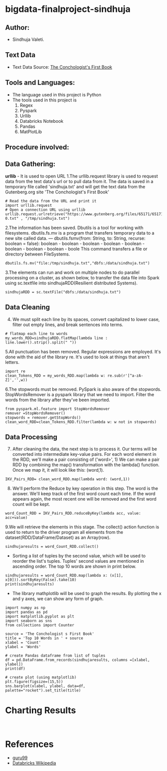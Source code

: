 # bigdata-finalproject-sindhuja

## Author:
- Sindhuja Valeti.

## Text Data
- Text Data Source: [The Conchologist's First Book](https://www.gutenberg.org/files/65171/65171-0.txt)

## Tools and Languages:
- The language used in this project is Python
- The tools used in this project is 
  1. Regex
  2. Pyspark
  3. Urllib
  4. Databricks Notebook
  5. Pandas
  6. MatPlotLib
   

## Procedure involved:
## Data Gathering:
**urllib** - It is used to open URL
1.The urllib.request library is used to request data from the text data's url or to pull data from it. The data is saved in a temporary file called 'sindhuja.txt' and will get the text data from the Gutenberg.org site 'The Conchologist's First Book'
```
# Read the data from the URL and print it
import urllib.request
# Open a connection URL using urllib
urllib.request.urlretrieve("https://www.gutenberg.org/files/65171/65171-0.txt" , "/tmp/sindhuja.txt")
```
2.The information has been saved. Dbutils is a tool for working with filesystems. dbutils.fs.mv is a program that transfers temporary data to a new site called data.
— dbutils.fsmv(from: String, to: String, recurse: boolean = false): boolean - boolean - boolean - boolean - boolean - boolean - boolean - boolean - boole This command transfers a file or directory between FileSystems.
```
dbutils.fs.mv("file:/tmp/sindhuja.txt","dbfs:/data/sindhuja.txt")
```
3.The elements can run and work on multiple nodes to do parallel processing on a cluster, as shown below, to transfer the data file into Spark using sc.textfile into sindhujaRDD(Resilient distributed Systems).
```
sindhujaRDD = sc.textFile("dbfs:/data/sindhuja.txt")
```
## Data Cleaning

4. We must split each line by its spaces, convert capitalized to lower case, filter out empty lines, and break sentences into terms.
```
# flatmap each line to words
my_words_RDD=sindhujaRDD.flatMap(lambda line : line.lower().strip().split(" "))
```
5.All punctuation has been removed. Regular expressions are employed. It's done with the aid of the library re. It's used to look at things that aren't letters.
```
import re
clean_Tokens_RDD = my_words_RDD.map(lambda w: re.sub(r'[^a-zA-Z]','',w))
```
6.The stopwords must be removed. PySpark is also aware of the stopwords. StopWordsRemover is a pyspark library that we need to import. Filter the words from the library after they've been imported.
```
from pyspark.ml.feature import StopWordsRemover
remover =StopWordsRemover()
stopwords = remover.getStopWords()
clean_word_RDD=clean_Tokens_RDD.filter(lambda w: w not in stopwords)
```
## Data Processing

7. After cleaning the data, the next step is to process it. Our terms will be converted into intermediate key-value pairs. For each word element in the RDD, we'll make a pair consisting of ('word>', 1) We can make a pair RDD by combining the map() transformation with the lambda() function.
Once we map it, it will look like this: (word,1).

```
IKV_Pairs_RDD= clean_word_RDD.map(lambda word: (word,1))
```
8. We'll perform the Reduce by key operation in this step. The word is the answer. We'll keep track of the first word count each time. If the word appears again, the most recent one will be removed and the first word count will be kept.
```
word_Count_RDD = IKV_Pairs_RDD.reduceByKey(lambda acc, value: acc+value)
```
9.We will retrieve the elements in this stage. The collect() action function is used to return to the driver program all elements from the dataset(RDD/DataFrame/Dataset) as an Array(row).
```
sindhujaresults = word_Count_RDD.collect()
```

- Sorting a list of tuples by the second value, which will be used to reorder the list's tuples. Tuples' second values are mentioned in ascending order. The top 10 words are shown in print below.

```
sindhujaresults = word_Count_RDD.map(lambda x: (x[1], x[0])).sortByKey(False).take(10)
print(sindhujaresults)
```
- The library mathplotlib will be used to graph the results. By plotting the x and y axes, we can show any form of graph.
```
import numpy as np
import pandas as pd
import matplotlib.pyplot as plt
import seaborn as sns
from collections import Counter

source = 'The Conchologist s First Book'
title = 'Top 10 Words in ' + source
xlabel = 'Count'
ylabel = 'Words'

# create Pandas dataframe from list of tuples
df = pd.DataFrame.from_records(sindhujaresults, columns =[xlabel, ylabel]) 
print(df)

# create plot (using matplotlib)
plt.figure(figsize=(15,5))
sns.barplot(xlabel, ylabel, data=df, palette="rocket").set_title(title)
```
# Charting Results
![]()
![]()

# References
- [guru99](https://www.guru99.com/pyspark-tutorial.html)
- [Databricks Wikipedia](https://en.wikipedia.org/wiki/Databricks)
